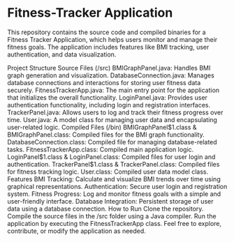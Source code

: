 # Fitness-Tracker Application


This repository contains the source code and compiled binaries for a Fitness Tracker Application, which helps users monitor and manage their fitness goals. The application includes features like BMI tracking, user authentication, and data visualization.

Project Structure
Source Files (/src)
BMIGraphPanel.java: Handles BMI graph generation and visualization.
DatabaseConnection.java: Manages database connections and interactions for storing user fitness data securely.
FitnessTrackerApp.java: The main entry point for the application that initializes the overall functionality.
LoginPanel.java: Provides user authentication functionality, including login and registration interfaces.
TrackerPanel.java: Allows users to log and track their fitness progress over time.
User.java: A model class for managing user data and encapsulating user-related logic.
Compiled Files (/bin)
BMIGraphPanel$1.class & BMIGraphPanel.class: Compiled files for the BMI graph functionality.
DatabaseConnection.class: Compiled file for managing database-related tasks.
FitnessTrackerApp.class: Compiled main application logic.
LoginPanel$1.class & LoginPanel.class: Compiled files for user login and authentication.
TrackerPanel$1.class & TrackerPanel.class: Compiled files for fitness tracking logic.
User.class: Compiled user data model class.
Features
BMI Tracking: Calculate and visualize BMI trends over time using graphical representations.
Authentication: Secure user login and registration system.
Fitness Progress: Log and monitor fitness goals with a simple and user-friendly interface.
Database Integration: Persistent storage of user data using a database connection.
How to Run
Clone the repository.
Compile the source files in the /src folder using a Java compiler.
Run the application by executing the FitnessTrackerApp class.
Feel free to explore, contribute, or modify the application as needed.

